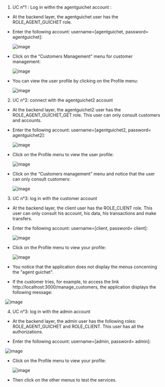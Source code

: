 1.	UC n°1 : Log in withn the agentguichet account :
  
   - At the backend layer, the agentguichet user has the ROLE_AGENT_GUICHET role.
     
   - Enter the following account: username=[agentguichet, password= agentguichet]:

     ![image](https://github.com/abbouformations/react-crud-example-axios-jwt/assets/135717843/10ddf4d7-0f1e-4f08-90e7-7e6730048c4b)


   - Click on the “Customers Management” menu for customer management:

       ![image](https://github.com/abbouformations/react-crud-example-axios-jwt/assets/135717843/a9e1aa50-cb8a-4532-8c72-cadcbb9269df)

   - You can view the user profile by clicking on the Profile menu:

     ![image](https://github.com/abbouformations/react-crud-example-axios-jwt/assets/135717843/05533574-cdbc-4f34-8fe2-4e981e31f534)

2. UC n°2: connect with the agentguichet2 account
   
- At the backend layer, the agentguichet2 user has the ROLE_AGENT_GUICHET_GET role. This user can only consult customers and accounts.
  
- Enter the following account: username=[agentguichet2, password= agentguichet2]:

  ![image](https://github.com/abbouformations/react-crud-example-axios-jwt/assets/135717843/4caa8a7c-817c-4b72-8f82-a782201d6a84)

- Click on the Profile menu to view the user profile:

  ![image](https://github.com/abbouformations/react-crud-example-axios-jwt/assets/135717843/2101299c-7734-4162-85bb-0a3cb21c1282)

- Click on the “Customers management” menu and notice that the user can only consult customers:

  ![image](https://github.com/abbouformations/react-crud-example-axios-jwt/assets/135717843/6435b85a-282e-4812-a65a-6002704312be)

3. UC n°3: log in with the customer account
   
- At the backend layer, the client user has the ROLE_CLIENT role. This user can only consult his account, his data, his transactions and make transfers.
  
- Enter the following account: username=[client, password= client]:

  ![image](https://github.com/abbouformations/react-crud-example-axios-jwt/assets/135717843/f4a03fda-6b84-4621-81d3-27e384321c35)

- Click on the Profile menu to view your profile:

  ![image](https://github.com/abbouformations/react-crud-example-axios-jwt/assets/135717843/2c2590e1-75a4-468d-8548-6f17f5471d35)

 - You notice that the application does not display the menus concerning the "agent guichet".
   
- If the customer tries, for example, to access the link http://localhost:3000/manage_customers, the application displays the following message:

![image](https://github.com/abbouformations/react-crud-example-axios-jwt/assets/135717843/568307fa-b51c-4e2e-86b4-42aab73bac95)

4. UC n°3: log in with the admin account
   
- At the backend layer, the admin user has the following roles: ROLE_AGENT_GUICHET and ROLE_CLIENT. This user has all the authorizations.
  
- Enter the following account: username=[admin, password= admin]:

![image](https://github.com/abbouformations/react-crud-example-axios-jwt/assets/135717843/d0c8bc4a-460c-4e52-a61a-69d827b44e57)

- Click on the Profile menu to view your profile:

  ![image](https://github.com/abbouformations/react-crud-example-axios-jwt/assets/135717843/7303f16e-3a44-4a16-b5d2-c8f81dd5ab0f)

- Then click on the other menus to test the services.






       

